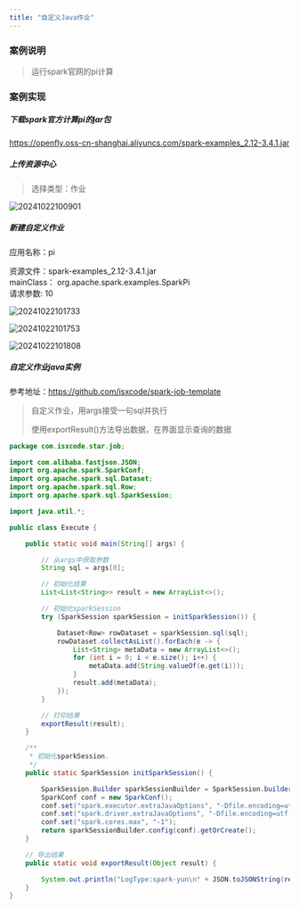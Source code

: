 ```yaml
---
title: "自定义Java作业"
---
```


### 案例说明

> 运行spark官网的pi计算

### 案例实现

##### 下载spark官方计算pi的jar包

https://openfly.oss-cn-shanghai.aliyuncs.com/spark-examples_2.12-3.4.1.jar

##### 上传资源中心

> 选择类型：作业

![20241022100901](https://img.isxcode.com/picgo/20241022100901.png)

##### 新建自定义作业

应用名称：pi <div/>
资源文件：spark-examples_2.12-3.4.1.jar <div/>
mainClass： org.apache.spark.examples.SparkPi <div/>
请求参数: 10

![20241022101733](https://img.isxcode.com/picgo/20241022101733.png)

![20241022101753](https://img.isxcode.com/picgo/20241022101753.png)

![20241022101808](https://img.isxcode.com/picgo/20241022101808.png)

##### 自定义作业java实例

参考地址：https://github.com/isxcode/spark-job-template

> 自定义作业，用args接受一句sql并执行 <div/>
> 使用exportResult()方法导出数据，在界面显示查询的数据

```java
package com.isxcode.star.job;

import com.alibaba.fastjson.JSON;
import org.apache.spark.SparkConf;
import org.apache.spark.sql.Dataset;
import org.apache.spark.sql.Row;
import org.apache.spark.sql.SparkSession;

import java.util.*;

public class Execute {

    public static void main(String[] args) {

        // 从args中获取参数
        String sql = args[0];

        // 初始化结果
        List<List<String>> result = new ArrayList<>();

        // 初始化sparkSession
        try (SparkSession sparkSession = initSparkSession()) {

            Dataset<Row> rowDataset = sparkSession.sql(sql);
            rowDataset.collectAsList().forEach(e -> {
                List<String> metaData = new ArrayList<>();
                for (int i = 0; i < e.size(); i++) {
                    metaData.add(String.valueOf(e.get(i)));
                }
                result.add(metaData);
            });
        }

        // 打印结果
        exportResult(result);
    }

    /**
     * 初始化sparkSession.
     */
    public static SparkSession initSparkSession() {

        SparkSession.Builder sparkSessionBuilder = SparkSession.builder();
        SparkConf conf = new SparkConf();
        conf.set("spark.executor.extraJavaOptions", "-Dfile.encoding=utf-8");
        conf.set("spark.driver.extraJavaOptions", "-Dfile.encoding=utf-8");
        conf.set("spark.cores.max", "-1");
        return sparkSessionBuilder.config(conf).getOrCreate();
    }

    // 导出结果
    public static void exportResult(Object result) {

        System.out.println("LogType:spark-yun\n" + JSON.toJSONString(result) + "\nEnd of LogType:spark-yun");
    }
}
```